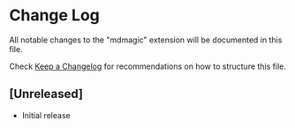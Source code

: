 # Change Log

All notable changes to the "mdmagic" extension will be documented in this file.

Check [Keep a Changelog](http://keepachangelog.com/) for recommendations on how to structure this file.

## [Unreleased]

- Initial release